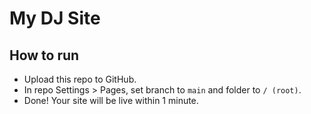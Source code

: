 # My DJ Site

## How to run

- Upload this repo to GitHub.
- In repo Settings > Pages, set branch to `main` and folder to `/ (root)`.
- Done! Your site will be live within 1 minute.
